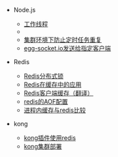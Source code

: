 <!-- - [Home](/) -->

- Node.js
    - [工作线程](Node.js/工作线程/)
    - [](Node.js/工作线程/)
    - [集群环境下防止定时任务重复](Node.js/集群环境下防止定时任务重复/)
    - [egg-socket.io发送给指定客户端](Node.js/egg-socket.io发送给指定客户端/)


- Redis
    - [Redis分布式锁](Redis/Redis分布式锁/)
    - [Redis在缓存中的应用](Redis/Redis在缓存中的应用/)
    - [Redis客户端缓存（翻译）](Redis/Redis客户端缓存（翻译）/)
    - [redis的AOF配置](Redis/redis的AOF配置/)
    - [进程内缓存与redis比较](Redis/进程内缓存与redis比较/)

- kong
    - [kong插件使用redis](kong/kong插件使用redis/)
    - [kong集群部署](kong/kong集群部署/)